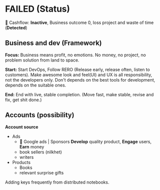 # FAILED (Status) #
&#x1F53B; Cashflow: **Inactive**, Business outcome 0, loss project and waste of time (**Detected**)

Business and dev (Framework)
----------------------------
**Focus:** Business means profit, no emotions. No money, no project, no problem solution from land to space.

**Start:** Start DevOps, Follow RERO (Release early, release often, listen to customers). Make awesome look and feel(UI) and UX is all responsibility, not the developers only. Don't depends on the best tools for development, depends on the suitable ones.

**End:** End with live, stable completion. (Move fast, make stable, revise and fix, get shit done.)

Accounts (possibility)
-----------------------------
**Account source**
  - Ads
    - &#x1F49A; Google ads | Sponsors **Develop** quality product, **Engage** users, **Earn** money
    - book sellers (nilkhet)
    - writers
  - Products
    - Books
    - relevant surprise gifts

Adding keys frequently from distributed notebooks.
